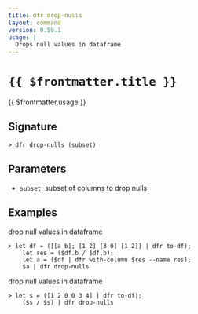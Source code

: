 ```yaml
---
title: dfr drop-nulls
layout: command
version: 0.59.1
usage: |
  Drops null values in dataframe
---
```


# `{{ $frontmatter.title }}`

<div style='white-space: pre-wrap;'>{{ $frontmatter.usage }}</div>

## Signature

`> dfr drop-nulls (subset)`

## Parameters

- `subset`: subset of columns to drop nulls

## Examples

drop null values in dataframe

```shell
> let df = ([[a b]; [1 2] [3 0] [1 2]] | dfr to-df);
    let res = ($df.b / $df.b);
    let a = ($df | dfr with-column $res --name res);
    $a | dfr drop-nulls
```

drop null values in dataframe

```shell
> let s = ([1 2 0 0 3 4] | dfr to-df);
    ($s / $s) | dfr drop-nulls
```
